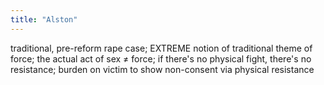 ```yaml
---
title: "Alston"
---
```

traditional, pre-reform rape case; EXTREME notion of traditional theme of force; the actual act of sex &#8800; force; if there's no physical fight, there's no resistance; burden on victim to show non-consent via physical resistance

